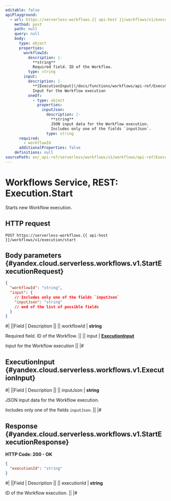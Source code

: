 ```yaml
---
editable: false
apiPlayground:
  - url: https://serverless-workflows.{{ api-host }}/workflows/v1/execution/start
    method: post
    path: null
    query: null
    body:
      type: object
      properties:
        workflowId:
          description: |-
            **string**
            Required field. ID of the Workflow.
          type: string
        input:
          description: |-
            **[ExecutionInput](/docs/functions/workflows/api-ref/Execution/start#yandex.cloud.serverless.workflows.v1.ExecutionInput)**
            Input for the Workflow execution
          oneOf:
            - type: object
              properties:
                inputJson:
                  description: |-
                    **string**
                    JSON input data for the Workflow execution.
                    Includes only one of the fields `inputJson`.
                  type: string
      required:
        - workflowId
      additionalProperties: false
    definitions: null
sourcePath: en/_api-ref/serverless/workflows/v1/workflows/api-ref/Execution/start.md
---
```


# Workflows Service, REST: Execution.Start

Starts new Workflow execution.

## HTTP request

```
POST https://serverless-workflows.{{ api-host }}/workflows/v1/execution/start
```

## Body parameters {#yandex.cloud.serverless.workflows.v1.StartExecutionRequest}

```json
{
  "workflowId": "string",
  "input": {
    // Includes only one of the fields `inputJson`
    "inputJson": "string"
    // end of the list of possible fields
  }
}
```

#|
||Field | Description ||
|| workflowId | **string**

Required field. ID of the Workflow. ||
|| input | **[ExecutionInput](#yandex.cloud.serverless.workflows.v1.ExecutionInput)**

Input for the Workflow execution ||
|#

## ExecutionInput {#yandex.cloud.serverless.workflows.v1.ExecutionInput}

#|
||Field | Description ||
|| inputJson | **string**

JSON input data for the Workflow execution.

Includes only one of the fields `inputJson`. ||
|#

## Response {#yandex.cloud.serverless.workflows.v1.StartExecutionResponse}

**HTTP Code: 200 - OK**

```json
{
  "executionId": "string"
}
```

#|
||Field | Description ||
|| executionId | **string**

ID of the Workflow execution. ||
|#